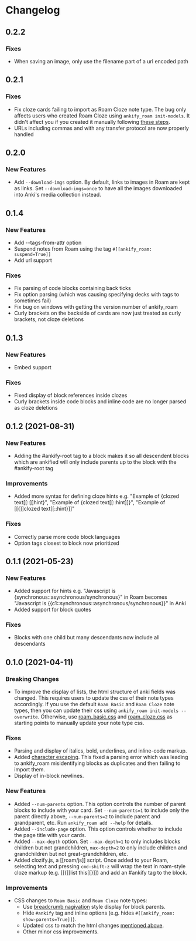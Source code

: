 # Changelog

## 0.2.2

### Fixes

- When saving an image, only use the filename part of a url encoded path

## 0.2.1

### Fixes

- Fix cloze cards failing to import as Roam Cloze note type. The bug only affects users who created Roam Cloze using `ankify_roam init-models`. It didn't affect you if you created it manually following [these steps](https://github.com/taylormitchell/ankify_roam/tree/79cec1fdf5ac1ec74a9c40c13fd9cae9443c1018#4-create-roam-note-types-first-time-only).
- URLs including commas and with any transfer protocol are now properly handled

## 0.2.0

### New Features

- Add `--download-imgs` option. By default, links to images in Roam are kept as links. Set `--download-imgs=once` to have all the images downloaded into Anki's media collection instead.

## 0.1.4

### New Features

- Add --tags-from-attr option
- Suspend notes from Roam using the tag `#[[ankify_roam: suspend=True]]`
- Add url support

### Fixes

- Fix parsing of code blocks containing back ticks
- Fix option parsing (which was causing specifying decks with tags to sometimes fail)
- Fix bug on windows with getting the version number of ankify_roam
- Curly brackets on the backside of cards are now just treated as curly brackets, not cloze deletions

## 0.1.3

### New Features

- Embed support

### Fixes

- Fixed display of block references inside clozes
- Curly brackets inside code blocks and inline code are no longer parsed as cloze deletions

## 0.1.2 (2021-08-31)

### New Features

- Adding the #ankify-root tag to a block makes it so all descendent blocks which are ankified will only include parents up to the block with the #ankify-root tag

### Improvements

- Added more syntax for defining cloze hints e.g. "Example of {clozed text[[::]]hint}", "Example of {clozed text[[::hint]]}", "Example of [[{]]clozed text[[::hint}]]"

### Fixes

- Correctly parse more code block languages
- Option tags closest to block now prioritized

## 0.1.1 (2021-05-23)

### New Features

- Added support for hints e.g. "Javascript is {synchronous::asynchronous/synchronous}" in Roam becomes "Javascript is {{c1::synchronous::asynchronous/synchronous}}" in Anki
- Added support for block quotes

### Fixes

- Blocks with one child but many descendants now include all descendants

## 0.1.0 (2021-04-11)

### Breaking Changes

- To improve the display of lists, the html structure of anki fields was changed. This requires users to update the css of their note types accordingly. If you use the default `Roam Basic` and `Roam Cloze` note types, then you can update their css using `ankify_roam init-models --overwrite`. Otherwise, use [roam_basic.css](css/roam_basic.css) and [roam_cloze.css](css/roam_cloze.css) as starting points to manually update your note type css.

### Fixes

- Parsing and display of italics, bold, underlines, and inline-code markup.
- Added [character escaping](https://www.w3.org/International/questions/qa-escapes#use). This fixed a parsing error which was leading to ankify_roam misidentifying blocks as duplicates and then failing to import them.
- Display of in-block newlines.

### New Features

- Added `--num-parents` option. This option controls the number of parent blocks to include with your card. Set `--num-parents=1` to include only the parent directly above, `--num-parents=2` to include parent and grandparent, etc. Run `ankify_roam add --help` for details.
- Added `--include-page` option. This option controls whether to include the page title with your cards.
- Added `--max-depth` option. Set `--max-depth=1` to only includes blocks children but not grandchildren, `max-depth=2` to only include children and grandchildren but not great-grandchildren, etc.
- Added clozify.js, a [[roam/js]] script. Once added to your Roam, selecting text and pressing `cmd-shift-z` will wrap the text in roam-style cloze markup (e.g. [[{]]list this[[}]]) and add an #ankify tag to the block.

### Improvements

- CSS changes to `Roam Basic` and `Roam Cloze` note types:
  - Use [breadcrumb nagivation](https://www.w3schools.com/howto/howto_css_breadcrumbs.asp) style display for block parents.
  - Hide `#ankify` tag and inline options (e.g. hides `#[[ankify_roam: show-parents=True]]`).
  - Updated css to match the html changes [mentioned above](#Breaking-Changes).
  - Other minor css improvements.
